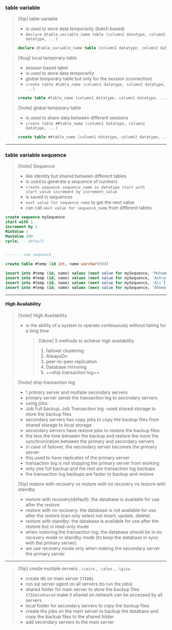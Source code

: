 ### table variable

> [!tip] table variable
>
> - is used to store data temporarily (batch based)
> - `declare @table_variable_name table (column1 datatype, column2 datatype, ...)`
>
> ```sql
> declare @table_variable_name table (column1 datatype, column2 datatype, ...)
> ```

> [!bug] local temporary table
>
> - session based tabel
> - is used to store data temporarily
> - global temporary table but only for the session (connection)
> - `create table #table_name (column1 datatype, column2 datatype, ...)`
>
> ```sql
> create table #table_name (column1 datatype, column2 datatype, ...)
> ```

> [!note] global temporary table
>
> - is used to share data between different sessions
> - `create table ##table_name (column1 datatype, column2 datatype, ...)`
>
> ```sql
> create table ##table_name (column1 datatype, column2 datatype, ...)
> ```

---

### table variable sequence

> [!note] Sequence
>
> - like identity but shared between different tables
> - is used to generate a sequence of numbers
> - `create sequence sequence_name as datatype start with start_value increment by increment_value`
> - is saved in sequences
> - `next value for sequence_name` to get the next value
> - can call `next value for sequence_name` from different tables

```sql
create sequence mySequence
start with 1
increment by 1
MinValue 1
MaxValue 100
cycle; -- default


------- use sequence

create table #temp (id int, name varchar(50))

insert into #temp (id, name) values (next value for mySequence, 'Muhammad') -- 1
insert into #temp (id, name) values (next value for mySequence, 'Ashraf') -- 2
insert into #temp (id, name) values (next value for mySequence, 'Ali') -- 3
insert into #temp (id, name) values (next value for mySequence, 'Ahmed') -- 4
```

---

#### High Availability

> [!note] High Availability
>
> - is the ability of a system to operate continuously without failing for a long time
>   > [!done] 5 methods to achieve high availability
>   >
>   > 1. failover clustering
>   > 2. AlwaysOn
>   > 3. peer-to-peer replication
>   > 4. Database mirroring
>   > 5. ==ship transaction log==

> [!note] ship transaction log
>
> - 1 primary server and multiple secondary servers
> - primary server sends the transaction log to secondary servers
> - using jobs:
> - Job Full backup, Job Transaction log
>   -used shared storage to store the backup files
> - secondary servers has copy jobs to copy the backup files from shared storage to local storage
> - secondary servers have restore jobs to restore the backup files
> - the less the time between the backup and restore the more the synchronization between the primary and secondary servers
> - in case of failover, the secondary server becomes the primary server
> - this used to have replicates of the primary server
> - transaction log is not stopping the primary server from working
> - only one full backup and the rest are transaction log backups
> - the transaction log backups are faster to backup and restore


>[!tip] restore with recovery vs restore with no recovery vs restore with standby
> - restore with recovery(default): the database is available for use after the restore
> - restore with no recovery: the database is not available for use after the restore (can only select not insert, update, delete)
> - restore with standby: the database is available for use after the restore but in read-only mode
> - when restoring the transaction log, the database should be in no recovery mode or standby mode (to keep the database in sync with the primary server)
> - we use recovery mode only when making the secondary server the primary server


---

>[!tip] create multiple servers
> `.\cairo` , `.\alex` , `.\giza`
> - create db on main server `ITIDB1`
> - run sql server agent on all servers (to run the jobs)
> - shared folder for main server to store the backup files `ITIDataShared` make it shared on network can be accessed by all servers
> - local folder for secondary servers to copy the backup files
> - create the jobs on the main server to backup the database and copy the backup files to the shared folder
> - add secondary servers to the main server